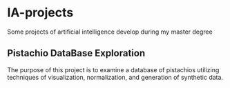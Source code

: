 # IA-projects
Some projects of artificial intelligence develop during my master degree

## Pistachio DataBase Exploration
The purpose of this project is to examine a database of pistachios utilizing techniques of visualization, normalization, and generation of synthetic data.
